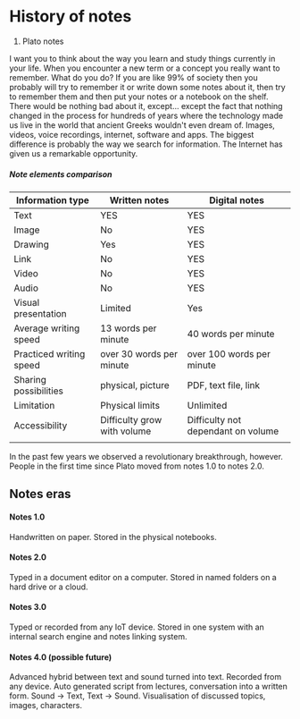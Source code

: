 # History of notes
1. Plato notes

I want you to think about the way you learn and study things currently in your life. When you encounter a new term or a concept you really want to remember. What do you do? If you are like 99% of society then you probably will try to remember it or write down some notes about it, then try to remember them and then put your notes or a notebook on the shelf. There would be nothing bad about it, except... except the fact that nothing changed in the process for hundreds of years where the technology made us live in the world that ancient Greeks wouldn't even dream of. Images, videos, voice recordings, internet, software and apps. The biggest difference is probably the way we search for information. The Internet has given us a remarkable opportunity.

##### Note elements comparison
| Information type        | Written notes               | Digital notes                      |
| ----------------------- | --------------------------- | ---------------------------------- |
| Text                    | YES                         | YES                                |
| Image                   | No                          | YES                                |
| Drawing                 | Yes                         | YES                                |
| Link                    | No                          | YES                                |
| Video                   | No                          | YES                                |
| Audio                   | No                          | YES                                |
| Visual presentation     | Limited                     | Yes                                |
| Average writing speed   | 13 words per minute         | 40 words per minute                |
| Practiced writing speed | over 30 words per minute    | over 100 words per minute          |
| Sharing possibilities   | physical, picture           | PDF, text file, link               |
| Limitation              | Physical limits             | Unlimited                          |
| Accessibility           | Difficulty grow with volume | Difficulty not dependant on volume |
|                         |                             |                                    |

In the past few years we observed a revolutionary breakthrough, however. People in the first time since Plato moved from notes 1.0 to notes 2.0. 

## Notes eras
#### Notes 1.0
Handwritten on paper. Stored in the physical notebooks.
#### Notes 2.0
Typed in a document editor on a computer. Stored in named folders on a hard drive or a cloud.
#### Notes 3.0
Typed or recorded from any IoT device. Stored in one system with an internal search engine and notes linking system.
#### Notes 4.0 (possible future)
Advanced hybrid between text and sound turned into text. Recorded from any device. Auto generated script from lectures, conversation into a written form. Sound -> Text, Text -> Sound. Visualisation of discussed topics, images, characters. 
